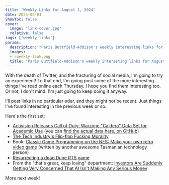 ```yaml
---
title: "Weekly Links for August 1, 2024"
date: 2024-08-01
ShowToc: false
cover:
  image: "link-cover.jpg"
  relative: false
tags: ["weekly links"]
params:
  description: "Paris Buttfield-Addison's weekly interesting links for August 1, 2024."
  images:
  - /weekly-link.png
  title: "Paris Buttfield-Addison's weekly interesting links for August 1, 2024."
---
```


With the death of Twitter, and the fracturing of social media, I'm going to try an experiment! To that end, I'm going post some of the more interesting things I've read online each Thursday. I hope you find them interesting too. Or not, I don't mind. I'm just going to keep doing it anyway. 

I'll post links in no particular oder, and they might not be recent. Just things I've found interesting in the previous week or so.

Here's the first set:

* [Activision Releases Call of Duty: Warzone "Caldera" Data Set for Academic Use](https://blog.activision.com/activision/2024/activision-releases-call-of-duty-warzone-caldera-data-set) (you can [find the actual data here, on GitHub](https://github.com/Activision/caldera))
* [The Tech Industry's Flip-flop Fucking Morality](https://joanwestenberg.com/the-tech-industrys-flip-flop-fucking-morality)
* Book: [Classic Game Programming on the NES: Make your own retro video game](https://www.manning.com/books/classic-game-programming-on-the-nes) (written by another awesome Tasmanian technology person)
* [Resurrecting a dead Dune RTS game](https://wheybags.com/blog/emperor.html)
* From the "that's great, keep losing" department: [Investors Are Suddenly Getting Very Concerned That AI Isn't Making Any Serious Money](https://futurism.com/investors-concerned-ai-making-money)

More next week!